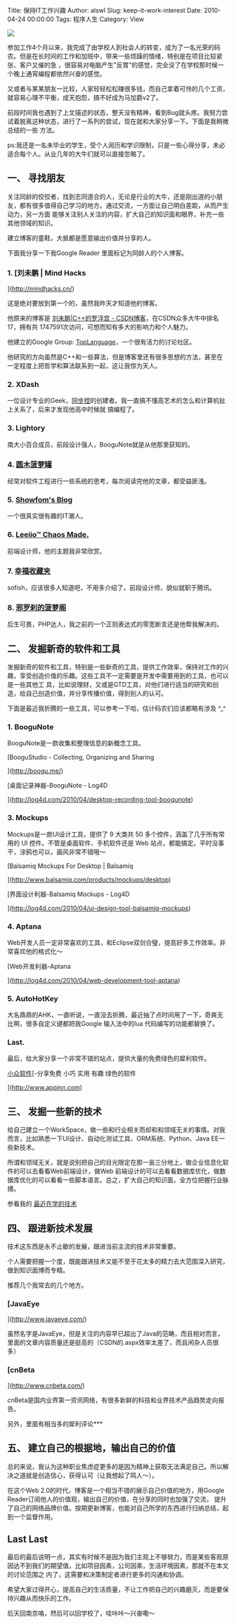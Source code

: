 Title: 保持IT工作兴趣
Author: alswl
Slug: keep-it-work-interest
Date: 2010-04-24 00:00:00
Tags: 程序人生
Category: View

![](http://upload-log4d.qiniudn.com/2010/04/keyboard_help.jpg)

参加工作4个月以来，我完成了由学校人到社会人的转变，成为了一名光荣的码农。但是在长时间的工作和加班中，带来一些烦躁的情绪，特别是在项目比较紧张、客户又催的急
，很容易对电脑产生"反胃"的感觉，完全没了在学校那时候一个晚上通宵编程都依然兴奋的感觉。

又或者与某某朋友一比较，人家轻轻松松赚很多钱，而自己拿着可怜的几个工资，就容易心理不平衡，成天抱怨，搞不好成为马加爵v2了。

前段时间我也遇到了上文描述的状态，整天没有精神，看到Bug就头疼。我努力尝试着脱离这种状态，进行了一系列的尝试，现在就和大家分享一下。下面是我稍微总结的一些
方法。

ps:我还是一名未毕业的学生，受个人阅历和学识限制，只是一些心得分享，未必适合每个人。从业几年的大牛们就可以直接忽略了。

## 一、 寻找朋友

关注同龄的佼佼者，找到志同道合的人，无论是行业的大牛，还是刚出道的小朋友，都有很多值得自己学习的地方。通过交流，一方面让自己明白差距，从而产生动力，另一方面
能够关注别人关注的内容，扩大自己的知识面和眼界，补充一些其他领域的知识。

建立博客的童鞋，大抵都是愿意输出价值并分享的人。

下面我分享一下我Google Reader 里面标记为同龄人的个人博客。

### 1. [刘未鹏 | Mind Hacks

](http://mindhacks.cn/)

这是绝对要放到第一个的，虽然我昨天才知道他的博客。

他原来的博客是 [刘未鹏|C++的罗浮宫 - CSDN博客](http://blog.csdn.net/pongba)，在CSDN众多大牛中排名17，拥有共
1747591次访问，可想而知有多大的影响力和个人魅力。

他建立的Google Group:
[TopLanguage](https://groups.google.com/group/pongba)，一个很有活力的讨论社区。

他研究的方向虽然是C++和一些算法，但是博客里还有很多思想的方法，甚至在一定程度上把哲学和算法联系到一起，这让我惊为天人。

### 2. XDash

一位设计专业的Geek，[同步控](http://www.syncoo.com)的创建者。我一直搞不懂高艺术的怎么和计算机扯上关系了，后来才发现他高中时候就
搞编程了。

### 3. Lightory

南大小百合成员，前段设计强人，BooguNote就是从他那里获知的。

### 4. [圆木菠萝罐](http://blog.boluotou.com/)

经常对软件工程进行一些系统的思考，每次阅读完他的文章，都受益匪浅。

### 5. [Showfom's Blog](http://zou.lu/)

一个很真实很有趣的IT潮人。

### 6. [Leeiio™ Chaos Made.](http://leeiio.me/)

前端设计师，他的主题我非常欣赏。

### 7. [幸福收藏夹](http://www.happinesz.cn/)

sofish，应该很多人知道吧，不用多介绍了，前段设计师，貌似就职于腾讯。

### 8. [邪罗刹的菠萝阁](http://www.evlos.org/)

后生可畏，PHP达人，我之前的一个正则表达式的零宽断言还是他帮我解决的。

## 二、 发掘新奇的软件和工具

发掘新奇的软件和工具，特别是一些新奇的工具，提供工作效率，保持对工作的兴趣，享受创造价值的乐趣。这些工具不一定需要是开发中需要用到的工具，也可以是一些其他工
具，比如说理财，又或是GTD工具，对他们进行适当的研究和创造，给自己创造价值，并分享传播价值，得到别人的认可。

下面是最近我折腾的一些工具，可以参考一下哈，估计码农们应该都略有涉及 ^_^

### 1. BooguNote

BooguNote是一款收集和整理信息的新概念工具。

[BooguStudio - Collecting, Organizing and Sharing

](http://boogu.me/)

[桌面记录神器-BooguNote - Log4D

](http://log4d.com/2010/04/desktop-recording-tool-boogunote)

### 3. Mockups

Mockups是一款UI设计工具，提供了 9 大类共 50 多个控件，涵盖了几乎所有常用的 UI 控件。不管是桌面软件、手机软件还是 Web
站点，都能搞定。平时没事干，涂鸦也可以，画风非常不错哦～

[Balsamiq Mockups For Desktop | Balsamiq

](http://www.balsamiq.com/products/mockups/desktop)

[界面设计利器-Balsamiq Mockups - Log4D

](http://log4d.com/2010/04/ui-design-tool-balsamiq-mockups)

### 4. Aptana

Web开发人员一定非常喜欢的工具，和Eclipse双剑合璧，提高好多工作效率。非常喜欢他的格式化～

[Web开发利器-Aptana

](http://log4d.com/2010/04/web-development-tool-aptana)

### 5. AutoHotKey

大名鼎鼎的AHK，一直听说，一直没去折腾，最近抽了点时间用了一下，奇爽无比啊，很多自定义键都把我Google 输入法中的lua 代码编写的功能都替换了。

### Last.

最后，给大家分享一个非常不错的站点，提供大量的免费绿色的犀利软件。

[小众软件](http://www.appinn.com)[-分享免费 小巧 实用 有趣 绿色的软件

](http://www.appinn.com)

## 三、 发掘一些新的技术

给自己建立一个WorkSpace，做一些和行业相关而却和和领域无关的事情。对我而言，比如熟悉一下UI设计、自动化测试工具、ORM系统、Python、Java
EE一些新技术。

所谓和领域无关，就是说别把自己的目光限定在那一亩三分地上，做企业信息化软件的可以去看看Web前端设计，做Web
前端设计的可以去看看数据库优化，做数据库优化的可以看看一些脚本语言。总之，扩大自己的知识面，全方位把握行业脉搏。

参看我的 [最近在学的技术](http://log4d.com/2010/04/recent-study-technologys)

## 四、 跟进新技术发展

技术这东西是永不止歇的发展，跟进当前主流的技术非常重要。

个人需要把握一个度，既能跟进技术又能不至于花太多的精力去大范围深入研究，做到知识面博而专精。

推荐几个我常去的几个地方。

### [JavaEye

](http://www.javaeye.com/)

虽然名字是JavaEye，但是关注的内容早已超出了Java的范畴，而且相对而言，里面的文章内容质量还是挺高的（CSDN的.aspx效率太差了，而且闲杂人员很
多）

### [cnBeta

](http://www.cnbeta.com/)

cnBeta是国内业界第一资讯网络，有很多新鲜的科技和业界技术产品趋势走向报告。

另外，里面有相当多的犀利评论***

## 五、 建立自己的根据地，输出自己的价值

总的来说，我认为这种职业焦虑症更多的是因为精神上获取无法满足自己。所以解决之道就是创造信心，获得认可（让我想起了鸣人～）。

在这个Web 2.0的时代，博客是一个相当不错的展示自己价值的地方，用Google Reader订阅他人的价值观，输出自己的价值，在分享的同时也加强了交流，
提升了自己的网络品牌价值。按期更新博客，也能对自己所学的东西进行归纳总结，起到一个监督作用。

## Last Last

最后的最后说明一点，其实有时候不是因为我们主观上不够努力，而是某些客观原因达不到我们的期望值，比如项目因素，公司因素，生活环境因素，那就不在本文的讨论范围之
内了，这需要和决策制定者进行更多的沟通和协调。

希望大家过得开心，提高自己的生活质量，不让工作把自己的兴趣磨灭，而是要保持兴趣从而快乐的工作。

后天回南京咯，然后可以回学校了，哇咔咔～兴奋嘞～

